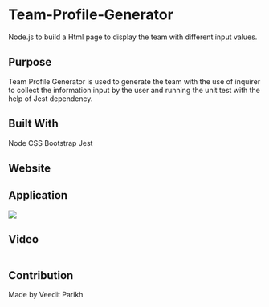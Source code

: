 # Team-Profile-Generator

Node.js to build a Html page to display the team with different input values.
## Purpose

Team Profile Generator is used to generate the team with the use of inquirer to collect the information input by the user and running the unit test with the help of Jest dependency.
## Built With

Node
CSS
Bootstrap
Jest

## Website



## Application

![](images/application_page.PNG)


## Video

![]()
## Contribution

Made by Veedit Parikh